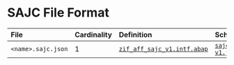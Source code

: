 # SAJC File Format

File | Cardinality | Definition | Schema | Example
:--- | :---  | :--- | :--- | :---
`<name>.sajc.json` | 1 | [`zif_aff_sajc_v1.intf.abap`](./type/zif_aff_sajc_v1.intf.abap) |[`sajc-v1.json`](./sajc-v1.json) | [`z_aff_example_sajc.sajc.json`](./examples/z_aff_example_sajc.sajc.json)
